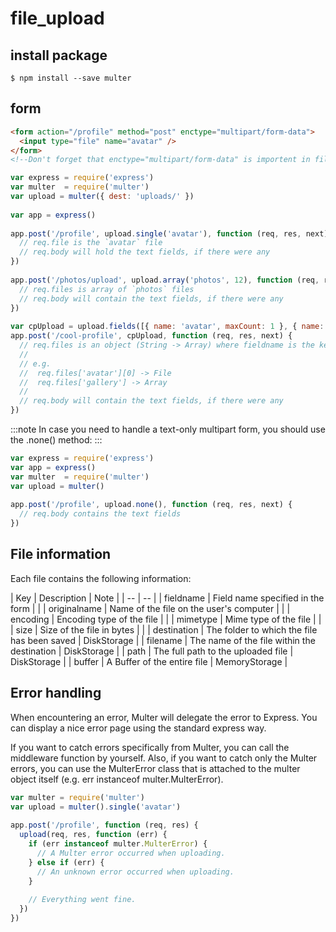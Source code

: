 # file_upload
## install package
```npm
$ npm install --save multer
```
## form
```html
<form action="/profile" method="post" enctype="multipart/form-data">
  <input type="file" name="avatar" />
</form>
<!--Don't forget that enctype="multipart/form-data" is importent in file uploading-->
```
```js
var express = require('express')
var multer  = require('multer')
var upload = multer({ dest: 'uploads/' })
 
var app = express()
 
app.post('/profile', upload.single('avatar'), function (req, res, next) {
  // req.file is the `avatar` file
  // req.body will hold the text fields, if there were any
})
 
app.post('/photos/upload', upload.array('photos', 12), function (req, res, next) {
  // req.files is array of `photos` files
  // req.body will contain the text fields, if there were any
})
 
var cpUpload = upload.fields([{ name: 'avatar', maxCount: 1 }, { name: 'gallery', maxCount: 8 }])
app.post('/cool-profile', cpUpload, function (req, res, next) {
  // req.files is an object (String -> Array) where fieldname is the key, and the value is array of files
  //
  // e.g.
  //  req.files['avatar'][0] -> File
  //  req.files['gallery'] -> Array
  //
  // req.body will contain the text fields, if there were any
})
```
:::note
In case you need to handle a text-only multipart form, you should use the .none() method:
:::
```js
var express = require('express')
var app = express()
var multer  = require('multer')
var upload = multer()
 
app.post('/profile', upload.none(), function (req, res, next) {
  // req.body contains the text fields
})
```
## File information
Each file contains the following information:

| Key |	Description |	Note |
| -- | -- |
| fieldname	| Field name specified in the form	 | |
| originalname |	Name of the file on the user's computer	| |
| encoding |	Encoding type of the file	| |
| mimetype |	Mime type of the file	| |
| size |	Size of the file in bytes	| |
| destination |	The folder to which the file has been saved	| DiskStorage |
| filename |	The name of the file within the destination	| DiskStorage |
| path |	The full path to the uploaded file	| DiskStorage |
| buffer |	A Buffer of the entire file	| MemoryStorage |


## Error handling
When encountering an error, Multer will delegate the error to Express. You can display a nice error page using the standard express way.

If you want to catch errors specifically from Multer, you can call the middleware function by yourself. Also, if you want to catch only the Multer errors, you can use the MulterError class that is attached to the multer object itself (e.g. err instanceof multer.MulterError).
```js
var multer = require('multer')
var upload = multer().single('avatar')
 
app.post('/profile', function (req, res) {
  upload(req, res, function (err) {
    if (err instanceof multer.MulterError) {
      // A Multer error occurred when uploading.
    } else if (err) {
      // An unknown error occurred when uploading.
    }
 
    // Everything went fine.
  })
})

```
